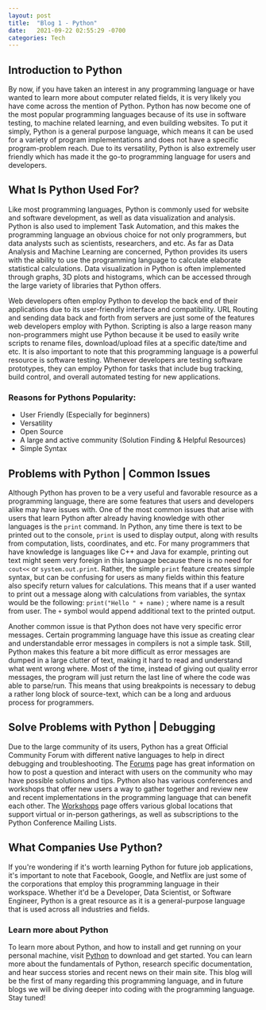 ```yaml
---
layout: post
title:  "Blog 1 - Python"
date:   2021-09-22 02:55:29 -0700
categories: Tech
---
```

## Introduction to Python
By now, if you have taken an interest in any programming language or have wanted to learn more about computer related fields,
it is very likely you have come across the mention of Python. Python has now become one of the most popular programming languages because
of its use in software testing, to machine related learning, and even building websites. To put it simply, Python is a general purpose language,
which means it can be used for a variety of program implementations and does not have a specific program-problem reach. Due to its versatility,
Python is also extremely user friendly which has made it the go-to programming language for users and developers.

## What Is Python Used For?
Like most programming languages, Python is commonly used for website and software development, as well as data visualization and analysis. Python is
also used to implement Task Automation, and this makes the programming language an obvious choice for not only programmers, but data analysts such as
scientists, researchers, and etc. As far as Data Analysis and Machine Learning are concerned, Python provides its users with the ability to use the 
programming language to calculate elaborate statistical calculations. Data visualization in Python is often implemented through graphs, 3D plots and histograms, 
which can be accessed through the large variety of libraries that Python offers.

Web developers often employ Python to develop the back end of their applications due to its user-friendly interface and compatibility. URL Routing and
sending data back and forth from servers are just some of the features web developers employ with Python. Scripting is also a large reason many
non-programmers might use Python because it be used to easily write scripts to rename files, download/upload files at a specific date/time and etc. It is
also important to note that this programming language is a powerful resource is software testing. Whenever developers are testing software prototypes, they
can employ Python for tasks that include bug tracking, build control, and overall automated testing for new applications.

### Reasons for Pythons Popularity:
- User Friendly (Especially for beginners)
- Versatility
- Open Source
- A large and active community (Solution Finding & Helpful Resources)
- Simple Syntax

## Problems with Python | Common Issues
Although Python has proven to be a very useful and favorable resource as a programming language, there are some features that users and developers alike
may have issues with. One of the most common issues that arise with users that learn Python after already having knowledge with other languages is the `print` command. In Python, any time there is text to be printed out to the console, `print` is used to display output, along with results from computation, lists, coordinates, and etc. For many programmers that have knowledge is languages like C++ and Java for example, printing out text might seem very foreign in this language because there is no need for `cout<<` or `system.out.print`. Rather, the simple `print` feature creates simple syntax, but can be confusing for users as many fields within this feature also specify return values for calculations. This means that if a user wanted to print out a message along with calculations from variables, the syntax would be the following: 
`print("Hello " + name)` ; where name is a result from user. 
The `+` symbol would append additional text to the printed output.

Another common issue is that Python does not have very specific error messages. Certain programming language have this issue as creating clear and understandable error messages in compilers is not a simple task. Still, Python makes this feature a bit more difficult as error messages are dumped in a large clutter of text, making it hard to read and understand what went wrong where. Most of the time, instead of giving out quality error messages, the program will just return the last line of where the code was able to parse/run. This means that using breakpoints is necessary to debug a rather long block of source-text, which can be a long and arduous process for programmers.

## Solve Problems with Python | Debugging
Due to the large community of its users, Python has a great Official Community Forum with different native languages to help in direct debugging and troubleshooting. The [Forums][forum-io] page has great information on how to post a question and interact with users on the community who may have possible solutions and tips. 
Python also has various conferences and workshops that offer new users a way to gather together and review new and recent implementations in the programming language that can benefit each other. The [Workshops][workshops-io] page offers various global locations that support virtual or in-person gatherings, as well as subscriptions to the Python Conference Mailing Lists.

## What Companies Use Python?
If you're wondering if it's worth learning Python for future job applications, it's important to note that Facebook, Google, and Netflix are just some of the corporations that employ this programming language in their workspace. Whether it'd be a Developer, Data Scientist, or Software Engineer, Python is a great resource as it is a general-purpose language that is used across all industries and fields. 

### Learn more about Python
To learn more about Python, and how to install and get running on your personal machine, visit [Python][python-io] to download and get started. You can learn more about the fundamentals of Python, research specific documentation, and hear success stories and recent news on their main site. This blog will be the first of many regarding this programming language, and in future blogs we will be diving deeper into coding with the programming language. Stay tuned!



[python-io]: https://www.python.org/
[workshops-io]: https://www.python.org/community/workshops/
[forum-io]: https://www.python.org/community/forums/ 
